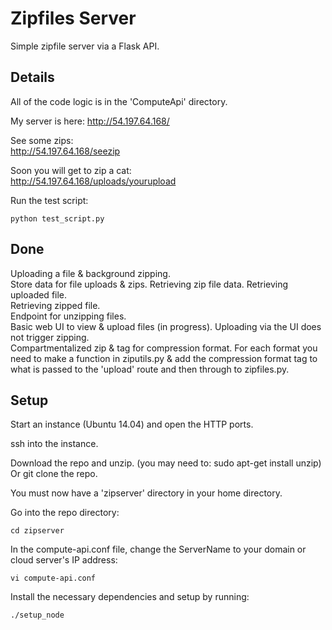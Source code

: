# Zipfiles Server

Simple zipfile server via a Flask API.  

## Details

All of the code logic is in the 'ComputeApi' directory.  

My server is here: http://54.197.64.168/  
  
See some zips:  
http://54.197.64.168/seezip  

Soon you will get to zip a cat:  
http://54.197.64.168/uploads/yourupload  

Run the test script:  

    python test_script.py
  
  
## Done
  
Uploading a file & background zipping.  
Store data for file uploads & zips. Retrieving zip file data.
Retrieving uploaded file.  
Retrieving zipped file.  
Endpoint for unzipping files.  
Basic web UI to view & upload files (in progress). Uploading via the UI does not trigger zipping.  
Compartmentalized zip & tag for compression format. For each format you need to make a function in ziputils.py & 
add the compression format tag to what is passed to the 'upload' route and then through to zipfiles.py.  
  
  
## Setup

Start an instance (Ubuntu 14.04) and open the HTTP ports.  

ssh into the instance.  

Download the repo and unzip. (you may need to: sudo apt-get install unzip)  
Or git clone the repo.  

You must now have a 'zipserver' directory in your home directory.  

Go into the repo directory:  

    cd zipserver

In the compute-api.conf file, change the ServerName to your domain or cloud server's IP address:  

    vi compute-api.conf

Install the necessary dependencies and setup by running:  

    ./setup_node
  
